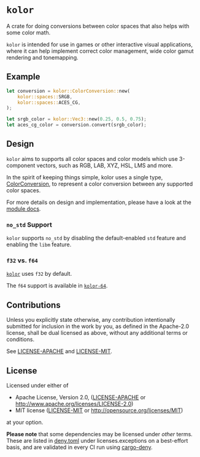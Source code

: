 # `kolor`

A crate for doing conversions between color spaces that also helps with some
color math.

`kolor` is intended for use in games or other interactive visual applications,
where it can help implement correct color management, wide color gamut
rendering and tonemapping.

## Example

```rust
let conversion = kolor::ColorConversion::new(
    kolor::spaces::SRGB,
    kolor::spaces::ACES_CG,
);

let srgb_color = kolor::Vec3::new(0.25, 0.5, 0.75);
let aces_cg_color = conversion.convert(srgb_color);
```

## Design

`kolor` aims to supports all color spaces and color models which use 3-component
vectors, such as RGB, LAB, XYZ, HSL, LMS and more.

In the spirit of keeping things simple, kolor uses a single type,
[ColorConversion](https://docs.rs/kolor/latest/kolor/struct.ColorConversion.html),
to represent a color conversion between any supported color spaces.

For more details on design and implementation, please have a look at the
[module docs](https://docs.rs/kolor/latest/kolor/index.html).

### `no_std` Support

`kolor` supports `no_std` by disabling the default-enabled `std` feature and enabling the `libm` feature.

### `f32` vs. `f64`

[`kolor`](https://crates.io/crates/kolor) uses `f32` by default.

The `f64` support is available in [`kolor-64`](https://crates.io/crates/kolor-64).

## Contributions

Unless you explicitly state otherwise, any contribution intentionally
submitted for inclusion in the work by you, as defined in the Apache-2.0
license, shall be dual licensed as above, without any additional terms or
conditions.

See [LICENSE-APACHE](LICENSE-APACHE) and [LICENSE-MIT](LICENSE-MIT).

## License

Licensed under either of

* Apache License, Version 2.0, ([LICENSE-APACHE](LICENSE-APACHE) or
  http://www.apache.org/licenses/LICENSE-2.0)
* MIT license ([LICENSE-MIT](LICENSE-MIT) or http://opensource.org/licenses/MIT)

at your option.

**Please note** that some dependencies may be licensed under *other* terms.
These are listed in [deny.toml](deny.toml) under licenses.exceptions on a
best-effort basis, and are validated in every CI run using
[cargo-deny](https://github.com/EmbarkStudios/cargo-deny).
